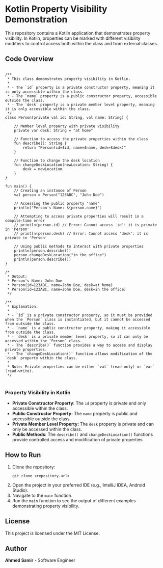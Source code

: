 <body>

<h1>Kotlin Property Visibility Demonstration</h1>

<p>This repository contains a Kotlin application that demonstrates property visibility. In Kotlin, properties can be marked with different visibility modifiers to control access both within the class and from external classes.</p>

<h2>Code Overview</h2>

<pre>
<code>
/**
 * This class demonstrates property visibility in Kotlin.
 *
 * - The `id` property is a private constructor property, meaning it is only accessible within the class.
 * - The `name` property is a public constructor property, accessible outside the class.
 * - The `desk` property is a private member level property, meaning it is only accessible within the class.
 */
class Person(private val id: String, val name: String) {

    // Member level property with private visibility
    private var desk: String = "at home"

    // Function to access the private properties within the class
    fun describe(): String {
        return "Person(id=$id, name=$name, desk=$desk)"
    }

    // Function to change the desk location
    fun changeDeskLocation(newLocation: String) {
        desk = newLocation
    }
}

fun main() {
    // Creating an instance of Person
    val person = Person("123ABC", "John Doe")

    // Accessing the public property 'name'
    println("Person's Name: ${person.name}")

    // Attempting to access private properties will result in a compile-time error
    // println(person.id) // Error: Cannot access 'id': it is private in 'Person'
    // println(person.desk) // Error: Cannot access 'desk': it is private in 'Person'

    // Using public methods to interact with private properties
    println(person.describe())
    person.changeDeskLocation("in the office")
    println(person.describe())
}

/*
 * Output:
 * Person's Name: John Doe
 * Person(id=123ABC, name=John Doe, desk=at home)
 * Person(id=123ABC, name=John Doe, desk=in the office)
 */

/**
 * Explanation:
 *
 * - `id` is a private constructor property, so it must be provided when the `Person` class is instantiated, but it cannot be accessed from outside the class.
 * - `name` is a public constructor property, making it accessible from outside the class.
 * - `desk` is a private member level property, so it can only be accessed within the `Person` class.
 * - The `describe()` function provides a way to access and display private properties.
 * - The `changeDeskLocation()` function allows modification of the `desk` property within the class.
 *
 * Note: Private properties can be either `val` (read-only) or `var` (read-write).
 */
</code>
</pre>

<h3>Property Visibility in Kotlin</h3>

<ul>
    <li><strong>Private Constructor Property:</strong> The <code>id</code> property is private and only accessible within the class.</li>
    <li><strong>Public Constructor Property:</strong> The <code>name</code> property is public and accessible outside the class.</li>
    <li><strong>Private Member Level Property:</strong> The <code>desk</code> property is private and can only be accessed within the class.</li>
    <li><strong>Public Methods:</strong> The <code>describe()</code> and <code>changeDeskLocation()</code> functions provide controlled access and modification of private properties.</li>
</ul>

<h2>How to Run</h2>

<ol>
    <li>Clone the repository:
        <pre><code>git clone &lt;repository-url&gt;</code></pre>
    </li>
    <li>Open the project in your preferred IDE (e.g., IntelliJ IDEA, Android Studio).</li>
    <li>Navigate to the <code>main</code> function.</li>
    <li>Run the <code>main</code> function to see the output of different examples demonstrating property visibility.</li>
</ol>

<h2>License</h2>

<p>This project is licensed under the MIT License.</p>

<h2>Author</h2>

<p><strong>Ahmed Samir</strong> - Software Engineer</p>

</body>
</html>
